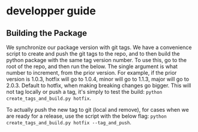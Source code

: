 # developper guide

## Building the Package
We synchronize our package version with git tags. We have a convenience script to create and push the git tags to the repo, and to then build the python package with the same tag version number. To use this, go to the root of the repo, and then run the below. The single argument is what number to increment, from the prior version. For example, if the prior version is 1.0.3, hotfix will go to 1.0.4, minor will go to 1.1.3, major will go to 2.0.3. Default to hotfix, when making breaking changes go bigger. This will not tag locally or push a tag, it's simply to test the build: `python create_tags_and_build.py hotfix`.

To actually push the new tag to git (local and remove), for cases when we are ready for a release, use the script with the below flag: `python create_tags_and_build.py hotfix --tag_and_push`.
